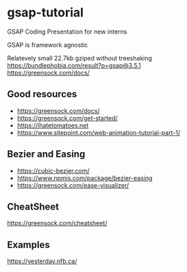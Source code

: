 # gsap-tutorial

GSAP Coding Presentation for new interns

GSAP is framework agnostic

Relatevely small 22.7kb gziped without treeshaking
https://bundlephobia.com/result?p=gsap@3.5.1
https://greensock.com/docs/

## Good resources

-   https://greensock.com/docs/
-   https://greensock.com/get-started/
-   https://ihatetomatoes.net
-   https://www.sitepoint.com/web-animation-tutorial-part-1/

## Bezier and Easing

-   https://cubic-bezier.com/
-   https://www.npmjs.com/package/bezier-easing
-   https://greensock.com/ease-visualizer/

## CheatSheet

https://greensock.com/cheatsheet/

## Examples

https://yesterday.nfb.ca/
